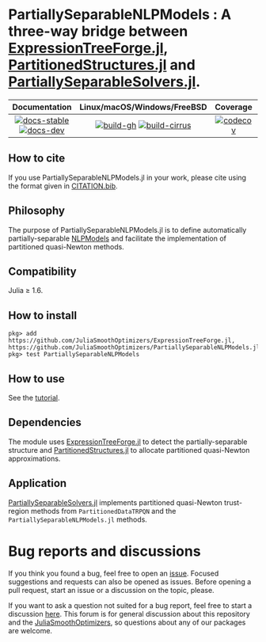 # PartiallySeparableNLPModels : A three-way bridge between [ExpressionTreeForge.jl](https://github.com/JuliaSmoothOptimizers/ExpressionTreeForge.jl), [PartitionedStructures.jl](https://github.com/JuliaSmoothOptimizers/PartitionedStructures.jl) and [PartiallySeparableSolvers.jl](https://github.com/paraynaud/PartiallySeparableSolvers.jl).

| **Documentation** | **Linux/macOS/Windows/FreeBSD** | **Coverage** | **DOI** |
|:-----------------:|:-------------------------------:|:------------:|:-------:|
| [![docs-stable][docs-stable-img]][docs-stable-url] [![docs-dev][docs-dev-img]][docs-dev-url] | [![build-gh][build-gh-img]][build-gh-url] [![build-cirrus][build-cirrus-img]][build-cirrus-url] | [![codecov][codecov-img]][codecov-url] | [![doi][doi-img]][doi-url] |

[docs-stable-img]: https://img.shields.io/badge/docs-stable-blue.svg
[docs-stable-url]: https://JuliaSmoothOptimizers.github.io/PartiallySeparableNLPModels.jl/stable
[docs-dev-img]: https://img.shields.io/badge/docs-dev-purple.svg
[docs-dev-url]: https://JuliaSmoothOptimizers.github.io/PartiallySeparableNLPModels.jl/dev
[build-gh-img]: https://github.com/JuliaSmoothOptimizers/PartiallySeparableNLPModels.jl/workflows/CI/badge.svg?branch=master
[build-gh-url]: https://github.com/JuliaSmoothOptimizers/PartiallySeparableNLPModels.jl/actions
[build-cirrus-img]: https://img.shields.io/cirrus/github/JuliaSmoothOptimizers/PartiallySeparableNLPModels.jl?logo=Cirrus%20CI
[build-cirrus-url]: https://cirrus-ci.com/github/JuliaSmoothOptimizers/PartiallySeparableNLPModels.jl
[codecov-img]: https://codecov.io/gh/JuliaSmoothOptimizers/PartiallySeparableNLPModels.jl/branch/master/graph/badge.svg
[codecov-url]: https://app.codecov.io/gh/JuliaSmoothOptimizers/PartiallySeparableNLPModels.jl
[doi-img]: https://zenodo.org/badge/267062779.svg
[doi-url]: https://zenodo.org/badge/latestdoi/267062779

## How to cite

If you use PartiallySeparableNLPModels.jl in your work, please cite using the format given in [CITATION.bib](CITATION.bib).

## Philosophy
The purpose of PartiallySeparableNLPModels.jl is to define automatically partially-separable [NLPModels](https://github.com/JuliaSmoothOptimizers/NLPModels.jl) and facilitate the implementation of partitioned quasi-Newton methods.

## Compatibility
Julia ≥ 1.6.

## How to install
```
pkg> add https://github.com/JuliaSmoothOptimizers/ExpressionTreeForge.jl, https://github.com/JuliaSmoothOptimizers/PartiallySeparableNLPModels.jl
pkg> test PartiallySeparableNLPModels
```

## How to use 
See the [tutorial](https://JuliaSmoothOptimizers.github.io/PartiallySeparableNLPModels.jl/dev/tutorial/).

## Dependencies
The module uses [ExpressionTreeForge.jl](https://github.com/JuliaSmoothOptimizers/ExpressionTreeForge.jl) to detect the partially-separable structure and [PartitionedStructures.jl](https://github.com/JuliaSmoothOptimizers/PartitionedStructures.jl) to allocate partitioned quasi-Newton approximations.

## Application
[PartiallySeparableSolvers.jl](https://github.com/paraynaud/PartiallySeparableSolvers.jl) implements partitioned quasi-Newton trust-region methods from `PartitionedDataTRPQN` and the `PartiallySeparableNLPModels.jl` methods.

# Bug reports and discussions

If you think you found a bug, feel free to open an [issue](https://github.com/JuliaSmoothOptimizers/PartiallySeparableNLPModels.jl/issues).
Focused suggestions and requests can also be opened as issues. Before opening a pull request, start an issue or a discussion on the topic, please.

If you want to ask a question not suited for a bug report, feel free to start a discussion [here](https://github.com/JuliaSmoothOptimizers/Organization/discussions). This forum is for general discussion about this repository and the [JuliaSmoothOptimizers](https://github.com/JuliaSmoothOptimizers), so questions about any of our packages are welcome.
